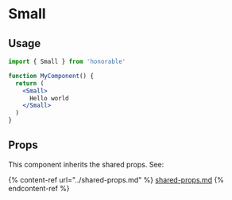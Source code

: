 # Small

## Usage

```jsx
import { Small } from 'honorable'

function MyComponent() {
  return (
    <Small>
      Hello world
    </Small>
  )
}
```

## Props

This component inherits the shared props. See:

{% content-ref url="../shared-props.md" %}
[shared-props.md](../shared-props.md)
{% endcontent-ref %}

